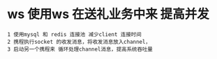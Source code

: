 # ws 使用ws 在送礼业务中来 提高并发
```
1 使用mysql 和 redis 连接池 减少client 连接时间
2 携程执行socket 的收发消息，将收发消息放入channel，
3 启动另一个携程来 循环处理channel消息，提高系统吞吐量
```
